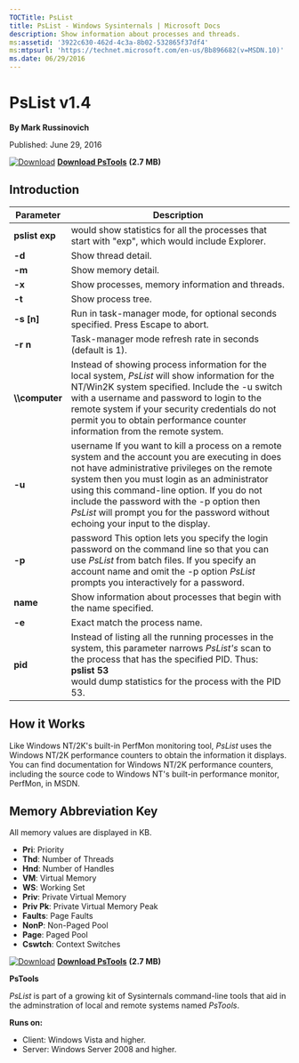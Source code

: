 ```yaml
--- 
TOCTitle: PsList
title: PsList - Windows Sysinternals | Microsoft Docs
description: Show information about processes and threads.
ms:assetid: '3922c630-462d-4c3a-8b02-532865f37df4'
ms:mtpsurl: 'https://technet.microsoft.com/en-us/Bb896682(v=MSDN.10)'
ms.date: 06/29/2016
---
```


PsList v1.4
===========

**By Mark Russinovich**

Published: June 29, 2016

[![Download](/media/landing/sysinternals/download_sm.png)](https://download.sysinternals.com/files/PSTools.zip) [**Download PsTools**](https://download.sysinternals.com/files/PSTools.zip) **(2.7 MB)**


## Introduction

 
|Parameter  |Description  |
|---------|---------|
|  **pslist exp**   |  would show statistics for all the processes that start with "exp", which would include Explorer.|
|  **-d**           |  Show thread detail.|
|  **-m**           |  Show memory detail.|
|  **-x**           |  Show processes, memory information and threads.|
|  **-t**           |  Show process tree.|
|  **-s \[n\]**     |  Run in task-manager mode, for optional seconds specified. Press Escape to abort.|
|  **-r n**         |  Task-manager mode refresh rate in seconds (default is 1).|
|  **\\\\computer** |  Instead of showing process information for the local system, *PsList* will show information for the NT/Win2K system specified. Include the -u switch with a username and password to login to the remote system if your security credentials do not permit you to obtain performance counter information from the remote system.|
|  **-u**           |  username If you want to kill a process on a remote system and the account you are executing in does not have administrative privileges on the remote system then you must login as an administrator using this command-line option. If you do not include the password with the -p option then *PsList* will prompt you for the password without echoing your input to the display.|
|  **-p**           |  password This option lets you specify the login password on the command line so that you can use *PsList* from batch files. If you specify an account name and omit the -p option *PsList* prompts you interactively for a password.|
|  **name**         |  Show information about processes that begin with the name specified.|
|  **-e**           |  Exact match the process name.|
|  **pid**          |  Instead of listing all the running processes in the system, this parameter narrows *PsList's* scan to the process that has the specified PID. Thus:  <br />**pslist 53**  <br /> would dump statistics for the process with the PID 53. |

## How it Works

Like Windows NT/2K's built-in PerfMon monitoring tool, *PsList* uses the
Windows NT/2K performance counters to obtain the information it
displays. You can find documentation for Windows NT/2K performance
counters, including the source code to Windows NT's built-in performance
monitor, PerfMon, in MSDN.

## Memory Abbreviation Key

All memory values are displayed in KB.

-   **Pri**: Priority
-   **Thd**: Number of Threads
-   **Hnd**: Number of Handles
-   **VM**: Virtual Memory
-   **WS**: Working Set
-   **Priv**: Private Virtual Memory
-   **Priv Pk**: Private Virtual Memory Peak
-   **Faults**: Page Faults
-   **NonP**: Non-Paged Pool
-   **Page**: Paged Pool
-   **Cswtch**: Context Switches  

[![Download](/media/landing/sysinternals/download_sm.png)](https://download.sysinternals.com/files/PSTools.zip) [**Download PsTools**](https://download.sysinternals.com/files/PSTools.zip) **(2.7 MB)**

**PsTools**

*PsList* is part of a growing kit of Sysinternals command-line tools
that aid in the adminstration of local and remote systems named
*PsTools*.

**Runs on:**

-   Client: Windows Vista and higher.
-   Server: Windows Server 2008 and higher.




